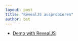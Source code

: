 ```yaml
---
layout: post
title: "RevealJS ausprobieren"
author: bst
---
```


 * [Demo with RevealJS](/slides/bloomiges/)
